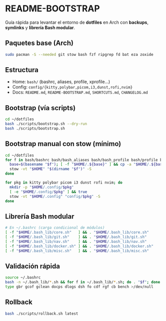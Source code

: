 # README-BOOTSTRAP

Guía rápida para levantar el entorno de **dotfiles** en Arch con **backups**, **symlinks** y **librería Bash modular**.

## Paquetes base (Arch)
```bash
sudo pacman -S --needed git stow bash fzf ripgrep fd bat eza zoxide       wl-clipboard xclip trash-cli docker docker-compose bc       tmux neovim i3-wm kitty rofi polybar dunst picom
```

## Estructura
- Home: `bash/` (bashrc, aliases, profile, xprofile…)
- Config: `config/{kitty,polybar,picom,i3,dunst,rofi,nvim}`
- Docs: `README.md`, `README-BOOTSTRAP.md`, `SHORTCUTS.md`, `CHANGELOG.md`

## Bootstrap (vía scripts)
```bash
cd ~/dotfiles
bash ./scripts/bootstrap.sh --dry-run
bash ./scripts/bootstrap.sh
```

## Bootstrap manual con stow (mínimo)
```bash
cd ~/dotfiles
for f in bash/bashrc bash/bash_aliases bash/bash_profile bash/profile bash/xprofile; do
  base=$(basename "$f"); [ -f "$HOME/.${base}" ] && cp -a "$HOME/.${base}" "$HOME/.${base}.bak"
  stow -vt "$HOME" "$(dirname "$f")" -S
done

for pkg in kitty polybar picom i3 dunst rofi nvim; do
  mkdir -p "$HOME/.config/$pkg"
  [ -e "$HOME/.config/$pkg" ] && true
  stow -vt "$HOME/.config" "config/$pkg" -S
done
```

## Librería Bash modular
```bash
# En ~/.bashrc (carga condicional de módulos)
[ -f "$HOME/.bash_lib/core.sh"   ] && . "$HOME/.bash_lib/core.sh"
[ -f "$HOME/.bash_lib/git.sh"    ] && . "$HOME/.bash_lib/git.sh"
[ -f "$HOME/.bash_lib/nav.sh"    ] && . "$HOME/.bash_lib/nav.sh"
[ -f "$HOME/.bash_lib/docker.sh" ] && . "$HOME/.bash_lib/docker.sh"
[ -f "$HOME/.bash_lib/misc.sh"   ] && . "$HOME/.bash_lib/misc.sh"
```

## Validación rápida
```bash
source ~/.bashrc
bash -n ~/.bash_lib/*.sh && for f in ~/.bash_lib/*.sh; do . "$f"; done
type gbr gcof gclean docps dlogs dsh fo cdf rgf cb bench >/dev/null
```

## Rollback
```bash
bash ./scripts/rollback.sh latest
```
